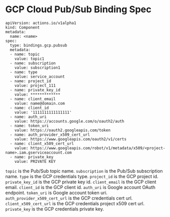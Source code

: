 # GCP Cloud Pub/Sub Binding Spec

```
apiVersion: actions.io/v1alpha1
kind: Component
metadata:
  name: <name>
spec:
  type: bindings.gcp.pubsub
  metadata:
  - name: topic
    value: topic1
  - name: subscription
    value: subscription1
  - name: type
    value: service_account
  - name: project_id
    value: project_111
  - name: private_key_id
    value: *************
  - name: client_email
    value: name@domain.com
  - name: client_id
    value: '1111111111111111'
  - name: auth_uri
    value: https://accounts.google.com/o/oauth2/auth
  - name: token_uri
    value: https://oauth2.googleapis.com/token
  - name: auth_provider_x509_cert_url
    value: https://www.googleapis.com/oauth2/v1/certs
  - name: client_x509_cert_url
    value: https://www.googleapis.com/robot/v1/metadata/x509/<project-name>.iam.gserviceaccount.com
  - name: private_key
    value: PRIVATE KEY
```

`topic` is the Pub/Sub topic name.
`subscription` is the Pub/Sub subscription name.
`type` is the GCP credentials type.
`project_id` is the GCP project id.
`private_key_id` is the GCP private key id.
`client_email` is the GCP client email.
`client_id` is the GCP client id.
`auth_uri` is Google account OAuth endpoint.
`token_uri` is Google account token uri.
`auth_provider_x509_cert_url` is the GCP credentials cert url.
`client_x509_cert_url` is the GCP credentials project x509 cert url.
`private_key` is the GCP credentials private key.
